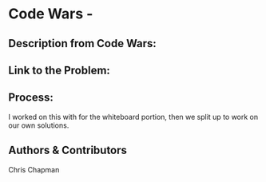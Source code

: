 # Code Wars - <!-- paste title here -->
## Description from Code Wars: 
<!-- paste description from code wars here  -->

## Link to the Problem: 
<!-- Url from code wars -->

## Process: 
I worked on this with <!-- partner name --> for the whiteboard portion, then we split up to work on our own solutions. 

<!-- or we worked on the code together  -->

## Authors & Contributors 
Chris Chapman
<!-- partner name -- >

